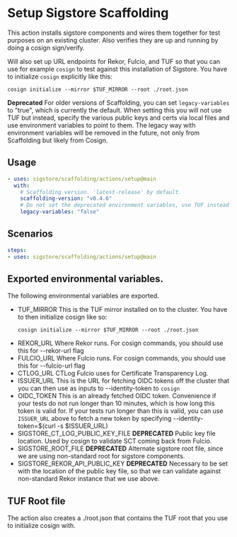 # Setup Sigstore Scaffolding

This action installs sigstore components and wires them together for test
purposes on an existing cluster. Also verifies they are up and running by
doing a cosign sign/verify.

Will also set up URL endpoints for Rekor, Fulcio, and TUF so that you can use
for example `cosign` to test against this installation of Sigstore. You have
to initialize `cosign` explicitly like this:

```shell
cosign initialize --mirror $TUF_MIRROR --root ./root.json
```

**Deprecated**
For older versions of Scaffolding, you can set `legacy-variables` to "true",
which is currently the default. When setting this you will not use TUF but
instead, specify the various public keys and certs via local files and
use environment variables to point to them. The legacy way with environment
variables will be removed in the future, not only from Scaffolding but
likely from Cosign.

## Usage

```yaml
- uses: sigstore/scaffolding/actions/setup@main
  with:
    # Scaffolding version. 'latest-release' by default.
    scaffolding-version: "v0.4.6"
    # Do not set the deprecated environment variables, use TUF instead
    legacy-variables: "false"
```

## Scenarios

```yaml
steps:
- uses: sigstore/scaffolding/actions/setup@main
```

## Exported environmental variables.

The following environmental variables are exported.

 * TUF_MIRROR
   This is the TUF mirror installed on to the cluster. You have to then
   initialize cosign like so:
   ```shell
   cosign initialize --mirror $TUF_MIRROR --root ./root.json
   ```
 * REKOR_URL
   Where Rekor runs. For cosign commands, you should use this for --rekor-url
   flag
 * FULCIO_URL
   Where Fulcio runs. For cosign commands, you should use this for
   --fulcio-url flag
 * CTLOG_URL
   CTLog Fulcio uses for Certificate Transparency Log.
 * ISSUER_URL
   This is the URL for fetching OIDC tokens off the cluster that you can then use as inputs to --identity-token to `cosign`
 * OIDC_TOKEN
   This is an already fetched OIDC token. Convenience if your tests do
   not run longer than 10 minutes, which is how long this token is
   valid for. If your tests run longer than this is valid, you can use
   `ISSUER_URL` above to fetch a new token by specifying
   --identity-token=$(curl -s $ISSUER_URL)
 * SIGSTORE_CT_LOG_PUBLIC_KEY_FILE **DEPRECATED**
   Public key file location. Used by cosign to validate SCT coming back from
   Fulcio.
 * SIGSTORE_ROOT_FILE **DEPRECATED**
   Alternate sigstore root file, since we are using non-standard root for
   sigstore components.
 * SIGSTORE_REKOR_API_PUBLIC_KEY **DEPRECATED**
   Necessary to be set with the location of the public key file, so that we can validate against non-standard
   Rekor instance that we use above.

## TUF Root file
The action also creates a ./root.json that contains the TUF root that you use
to initialize cosign with.
